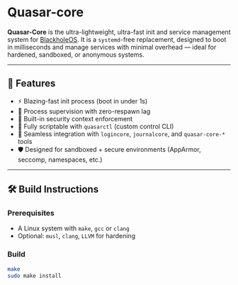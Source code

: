 # Quasar-core

**Quasar-Core** is the ultra-lightweight, ultra-fast init and service management system for [BlackholeOS](https://github.com/Blackhole0S/BlackholeOS). It is a `systemd`-free replacement, designed to boot in milliseconds and manage services with minimal overhead — ideal for hardened, sandboxed, or anonymous systems.

---

## 🌌 Features

- ⚡ Blazing-fast init process (boot in under 1s)
- 🧠 Process supervision with zero-respawn lag
- 🔐 Built-in security context enforcement
- 📜 Fully scriptable with `quasarctl` (custom control CLI)
- 🧭 Seamless integration with `logincore`, `journalcore`, and `quasar-core-*` tools
- 🛡️ Designed for sandboxed + secure environments (AppArmor, seccomp, namespaces, etc.)

---

## 🛠 Build Instructions

### Prerequisites

- A Linux system with `make`, `gcc` or `clang`
- Optional: `musl`, `clang`, `LLVM` for hardening

### Build

```bash
make
sudo make install
